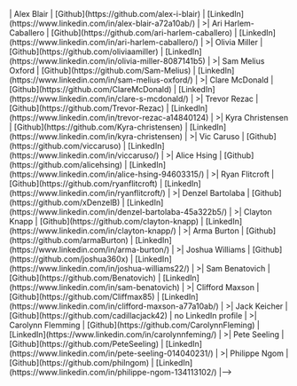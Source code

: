 <!-- # Alchemy Class Projects - November 2021 Cohort -->
<!--STUDENT NAMES & INFO are at bottom of file in a comment for easy cut and paste-->
<!-- ## Final Projects

Fourth and final team projects made in a 9-day sprint, from concept through delivery. These students have finished more than 800 hours of our professional software development training and learned how to harness Full Stack JavaScript capabilities using React, Node, Express, and PostgreSQL, all while working on fully remote teams.
___

### 

> Description 
>> 

* [Repo]()

* [Deployed Site]() -->
<!-- 
>| Team Members  | Github  | LinkedIn  |
>|---|---|---|
>| Name | [Github]()   | [LinkedIn]()   |
>| Name |  [Github]()  |  [LinkedIn]()  |
>| Name |  [Github]()  |  [LinkedIn]()  |
>| Name |  [Github]()  |  [LinkedIn]()  |

___
___

### 

> Description 
>> 

* [Repo]()

* [Deployed Site]()

>| Team Members  | Github  | LinkedIn  |
>|---|---|---|
>| Name | [Github]()   | [LinkedIn]()   |
>| Name |  [Github]()  |  [LinkedIn]()  |
>| Name |  [Github]()  |  [LinkedIn]()  |
>| Name |  [Github]()  |  [LinkedIn]()  |

___
___ -->
<!-- ### 

> Description 
>>

* [Repo]()

* [Deployed Site]()

>| Team Members  | Github  | LinkedIn  |
>|---|---|---|
>| Name| [Github]()   | [LinkedIn]()   |
>|  Name| [Github]()  |  [LinkedIn]()  |
>|  Name| [Github]()  |  [LinkedIn]()  |
>| Name |  [Github]()  |  [LinkedIn]()  |

___
___

### 

> Description 
>>

* [Repo]()

* [Deployed Site]()

>| Team Members  | Github  | LinkedIn  |
>|---|---|---|
>| Name| [Github]()   | [LinkedIn]()   |
>|  Name| [Github]()  |  [LinkedIn]()  |
>|  Name| [Github]()  |  [LinkedIn]()  |
>| Name |  [Github]()  |  [LinkedIn]()  |

___
___

### 

> Description 
>>

* [Repo]()

* [Deployed Site]()

>| Team Members  | Github  | LinkedIn  |
>|---|---|---|
>| Name| [Github]()   | [LinkedIn]()   |
>|  Name| [Github]()  |  [LinkedIn]()  |
>|  Name| [Github]()  |  [LinkedIn]()  |
>| Name |  [Github]()  |  [LinkedIn]()  |

___
___

### 

> Description 
>>

* [Repo]()

* [Deployed Site]()

>| Team Members  | Github  | LinkedIn  |
>|---|---|---|
>| Name| [Github]()   | [LinkedIn]()   |
>|  Name| [Github]()  |  [LinkedIn]()  |
>|  Name| [Github]()  |  [LinkedIn]()  |
>| Name |  [Github]()  |  [LinkedIn]()  |

___
___ -->

<!-->| Alex Blair | [Github](https://github.com/alex-i-blair)   | [LinkedIn](https://www.linkedin.com/in/alex-blair-a72a10ab/)   |
>| Ari Harlem-Caballero |  [Github](https://github.com/ari-harlem-caballero)  |  [LinkedIn](https://www.linkedin.com/in/ari-harlem-caballero/)  |
>| Olivia Miller |  [Github](https://github.com/oliviaamiller)  |  [LinkedIn](https://www.linkedin.com/in/olivia-miller-8087141b5)  |
>| Sam Melius Oxford |  [Github](https://github.com/Sam-Melius)  |  [LinkedIn](https://www.linkedin.com/in/sam-melius-oxford/)  |
>| Clare McDonald | [Github](https://github.com/ClareMcDonald)   | [LinkedIn](https://www.linkedin.com/in/clare-s-mcdonald/)   |
>| Trevor Rezac |  [Github](https://github.com/Trevor-Rezac)  |  [LinkedIn](https://www.linkedin.com/in/trevor-rezac-a14840124)  |
>| Kyra Christensen |  [Github](https://github.com/Kyra-christensen)  |  [LinkedIn](https://www.linkedin.com/in/kyra-christensen)  |
>| Vic Caruso |  [Github](https://github.com/viccaruso)  |  [LinkedIn](https://www.linkedin.com/in/viccaruso/)  |
>| Alice Hsing | [Github](https://github.com/alicehsing)   | [LinkedIn](https://www.linkedin.com/in/alice-hsing-94603315/)   |
>| Ryan Flitcroft | [Github](https://github.com/ryanflitcroft)  |  [LinkedIn](https://www.linkedin.com/in/ryanflitcroft/)  |
>| Denzel Bartolaba | [Github](https://github.com/xDenzelB)  |  [LinkedIn](https://www.linkedin.com/in/denzel-bartolaba-45a322b5/)  |
>| Clayton Knapp |  [Github](https://github.com/clayton-knapp)  |  [LinkedIn](https://www.linkedin.com/in/clayton-knapp/)  |
>| Arma Burton | [Github](https://github.com/armaBurton)   | [LinkedIn](https://www.linkedin.com/in/arma-burton/)   |
>| Joshua Williams | [Github](https://github.com/joshua360x)  |  [LinkedIn](https://www.linkedin.com/in/joshua-williams22/)  |
>| Sam Benatovich | [Github](https://github.com/Benatovich)  |  [LinkedIn](https://www.linkedin.com/in/sam-benatovich)  |
>| Clifford Maxson |  [Github](https://github.com/Cliffmax85)  |  [LinkedIn](https://www.linkedin.com/in/clifford-maxson-a77a10ab/)  |
>| Jack Keicher | [Github](https://github.com/cadillacjack42)   | no LinkedIn profile   |
>| Carolynn Flemming | [Github](https://github.com/CarolynnFleming)  |  [LinkedIn](https://www.linkedin.com/in/carolynnfeming/)  |
>| Pete Seeling | [Github](https://github.com/PeteSeeling)  |  [LinkedIn](https://www.linkedin.com/in/pete-seeling-014040231/)  |
>| Philippe Ngom |  [Github](https://github.com/philngom)  |  [LinkedIn](https://www.linkedin.com/in/philippe-ngom-134113102/)  |-->

